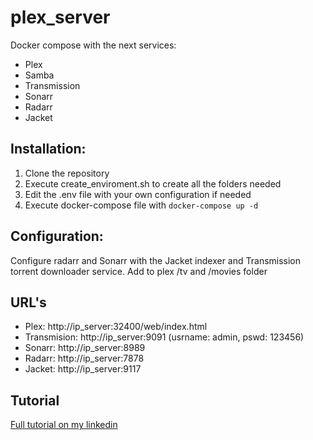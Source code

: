 # plex_server
Docker compose with the next services:
- Plex
- Samba
- Transmission
- Sonarr
- Radarr
- Jacket

## Installation:
1. Clone the repository
2. Execute create_enviroment.sh to create all the folders needed
3. Edit the .env file with your own configuration if needed
4. Execute docker-compose file with ``` docker-compose up -d ```

## Configuration:
Configure radarr and Sonarr with the Jacket indexer and Transmission torrent downloader service.
Add to plex /tv and /movies folder

## URL's
- Plex: http://ip_server:32400/web/index.html
- Transmision: http://ip_server:9091 (usrname: admin, pswd: 123456)
- Sonarr: http://ip_server:8989
- Radarr: http://ip_server:7878
- Jacket: http://ip_server:9117

## Tutorial
[Full tutorial on my linkedin](https://www.linkedin.com/pulse/create-your-own-movie-server-like-netflix-free-plex-perell%25C3%25B3-covas/)
